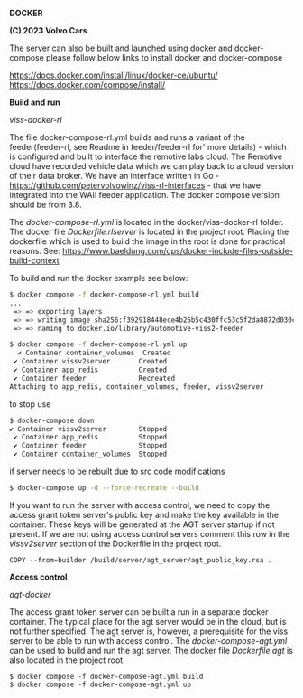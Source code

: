 **DOCKER**

**(C) 2023 Volvo Cars**<br>

The server can also be built and launched using docker and docker-compose please follow below links to install docker and docker-compose

https://docs.docker.com/install/linux/docker-ce/ubuntu/
https://docs.docker.com/compose/install/


**Build and run**

*viss-docker-rl*

The file docker-compose-rl.yml builds and runs  a variant of the feeder(feeder-rl, see Readme in feeder/feeder-rl for'
more details) - which is configured and built to interface the remotive labs cloud.
The Remotive cloud have recorded vehicle data which we can play back to a cloud version of their data broker. We have an
interface written in Go - https://github.com/petervolvowinz/viss-rl-interfaces -  that we have integrated into the WAII feeder application. The docker compose version should be from 3.8.

The *docker-compose-rl.yml* is located in the docker/viss-docker-rl folder. The docker file *Dockerfile.rlserver* is located in the project root. 
Placing the dockerfile which is used to build the image in the root is done for
practical reasons. See: https://www.baeldung.com/ops/docker-include-files-outside-build-context


To build and run the docker example see below:

```bash
$ docker compose -f docker-compose-rl.yml build 
...
 => => exporting layers                                                                                                                                                                                              0.1s
 => => writing image sha256:f392918448ece4b26b5c430ffc53c5f2da8872d030c11a22b42360dbf9676934                                                                                                                         0.0s
 => => naming to docker.io/library/automotive-viss2-feeder  
```

```bash
$ docker compose -f docker-compose-rl.yml up
  ✔ Container container_volumes  Created                                                                                                                                                                              0.0s 
 ✔ Container vissv2server       Created                                                                                                                                                                              0.0s 
 ✔ Container app_redis          Created                                                                                                                                                                              0.0s 
 ✔ Container feeder             Recreated                                                                                                                                                                            0.1s 
Attaching to app_redis, container_volumes, feeder, vissv2server  
```
to stop use

```bash
$ docker-compose down
✔ Container vissv2server        Stopped                                                                                                                                                                              0.2s 
 ✔ Container app_redis          Stopped                                                                                                                                                                              0.2s 
 ✔ Container feeder             Stopped                                                                                                                                                                              0.1s 
 ✔ Container container_volumes  Stopped 
```

if server needs to be rebuilt due to src code modifications

```bash
$ docker-compose up -d --force-recreate --build

```

If you want to run the server with access control, we need to copy the access grant token server's public key and make
the key available in the container. These keys will be generated at the AGT server startup if not present.
If we are not using access control servers comment this row in the _vissv2server_ section of the Dockerfile in the project
root.

```
COPY --from=builder /build/server/agt_server/agt_public_key.rsa .
```

**Access control**

*agt-docker*

The access grant token server can be built a run in a separate docker container. The typical place for the agt server
would be in the cloud, but is not further specified. The agt server is, however, a prerequisite for the viss server to 
be able to run with access control. The *docker-compose-agt.yml* can be used to
build and run the agt server. The docker file *Dockerfile.agt* is also located in the project root.

```
$ docker compose -f docker-compose-agt.yml build
$ docker compose -f docker-compose-agt.yml up
```

